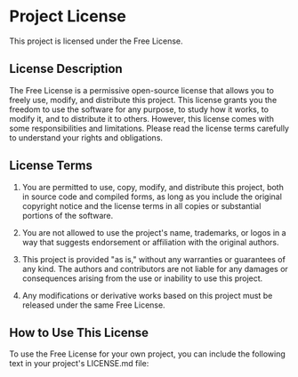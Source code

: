 # Project License

This project is licensed under the Free License.

## License Description

The Free License is a permissive open-source license that allows you to freely use, modify, and distribute this project. This license grants you the freedom to use the software for any purpose, to study how it works, to modify it, and to distribute it to others. However, this license comes with some responsibilities and limitations. Please read the license terms carefully to understand your rights and obligations.

## License Terms

1. You are permitted to use, copy, modify, and distribute this project, both in source code and compiled forms, as long as you include the original copyright notice and the license terms in all copies or substantial portions of the software.

2. You are not allowed to use the project's name, trademarks, or logos in a way that suggests endorsement or affiliation with the original authors.

3. This project is provided "as is," without any warranties or guarantees of any kind. The authors and contributors are not liable for any damages or consequences arising from the use or inability to use this project.

4. Any modifications or derivative works based on this project must be released under the same Free License.

## How to Use This License

To use the Free License for your own project, you can include the following text in your project's LICENSE.md file:
